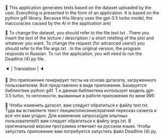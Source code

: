 👀 This application generates tests based on the dataset uploaded by the user. Everything is presented in the form of an application. It is based on the python g4f library. Because this library uses the gpt-3.5 turbo model, the inaccuracies caused by the AI in the application are)

🐣 To change the dataset, you should refer to the file text.txt . There you insert the text of the lecture / description / a short retelling of the plot and whatever you want. To change the request (for advanced users!) you should refer to the file args.txt . In the original version, the program responds in Russian. To run the application, you will need to run the Deadline (4).py file.

🔈 | Translation | 🔈

👀 Это приложение генерирует тесты на основе датасета, загруженного пользователем. Всё представлено в виде приложения. Базируется библиотеке python g4f. Т.к данная библиотека использует модель gpt-3.5 turbo, то неточности, вызванные в работе приложения по вине ИИ)

🐣 Чтобы изменить датасет, вам следует обратиться к файлу text.txt. Туда вы вставляете текст лекции/описание/краткий пересказ сюжета и всё что вам угодно. Для изменения запроса(для опытных пользователей!) вам следует обратиться к файлу args.txt. В оригинальной версии программа отвечает на русском языке. Чтобы запустить приложение вам потребуется запустить файл Deadline (4).py.
